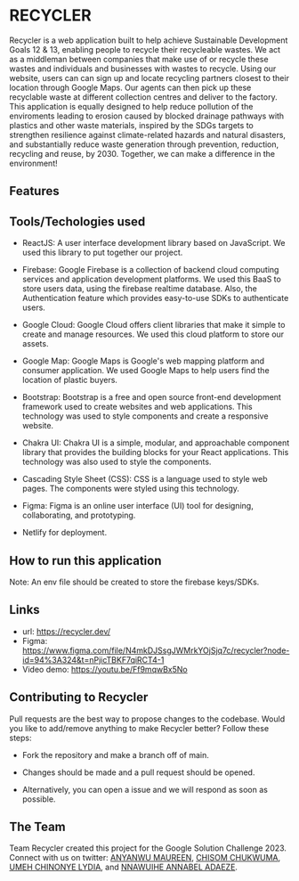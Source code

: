 # RECYCLER
Recycler is a web application built to help achieve Sustainable Development Goals 12 & 13, enabling people to recycle their recycleable wastes. We act as a middleman between companies that make use of or recycle these wastes and individuals and businesses with wastes to recycle. Using our website, users can can sign up and locate recycling partners closest to their location through Google Maps. Our agents can then pick up these recyclable waste at different collection centres and deliver to the factory. This application is equally designed to help reduce pollution of the enviroments leading to erosion caused by blocked drainage pathways with plastics and other waste materials, inspired by the SDGs targets to strengthen resilience against climate-related hazards and natural disasters, and substantially reduce waste generation through prevention, reduction, recycling and reuse, by 2030. Together, we can make a difference in the environment!


## Features



## Tools/Techologies used

* ReactJS: A user interface development library based on JavaScript. We used this library to put together our project.

* Firebase: Google Firebase is a collection of backend cloud computing services and application development platforms. We used this BaaS to store users data, using the firebase realtime database. Also, the Authentication feature which provides easy-to-use SDKs to authenticate users.

* Google Cloud: Google Cloud offers client libraries that make it simple to create and manage resources. We used this cloud platform to store our assets. 

* Google Map: Google Maps is Google's web mapping platform and consumer application. We used Google Maps to help users find the location of plastic buyers.

* Bootstrap: Bootstrap is a free and open source front-end development framework used to create websites and web applications. This technology was used to style components and create a responsive website.

* Chakra UI: Chakra UI is a simple, modular, and approachable component library that provides the building blocks for your React applications. This technology was also used to style the components.

* Cascading Style Sheet (CSS): CSS is a language used to style web pages. The components were styled using this technology.

* Figma: Figma is an online user interface (UI) tool for designing, collaborating, and prototyping.

 * Netlify for deployment.

## How to run this application

Note: An env file should be created to store the firebase keys/SDKs.

## Links
* url: https://recycler.dev/
* Figma: https://www.figma.com/file/N4mkDJSsgJWMrkYOjSjq7c/recycler?node-id=94%3A324&t=nPjicTBKF7qiRCT4-1
* Video demo: https://youtu.be/Ff9mqwBx5No
## Contributing to Recycler

Pull requests are the best way to propose changes to the codebase. Would you like to add/remove anything to make Recycler better? Follow these steps:

* Fork the repository and make a branch off of main.

* Changes should be made and a pull request should be opened.

* Alternatively, you can open a issue and we will respond as soon as possible.

## The Team

Team Recycler created this project for the Google Solution Challenge 2023. Connect with us on twitter: [ANYANWU MAUREEN](https://twitter.com/anyanwu_maureen), [CHISOM CHUKWUMA](https://twitter.com/soh_mmee), [UMEH CHINONYE LYDIA](https://twitter.com/umeh_lydia), and [NNAWUIHE ANNABEL ADAEZE](https://twitter.com/Annabel_adaeze).

